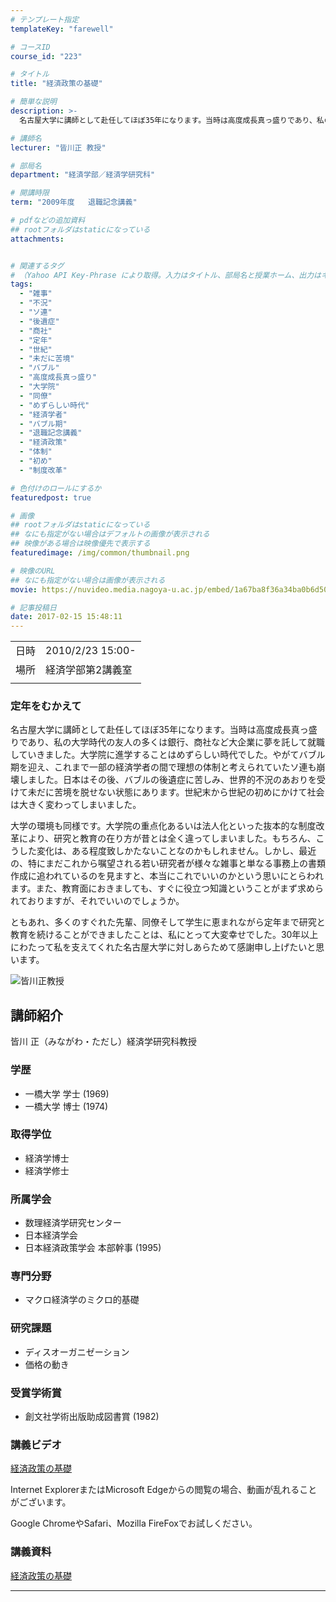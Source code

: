 ```yaml
---
# テンプレート指定
templateKey: "farewell"

# コースID
course_id: "223"

# タイトル
title: "経済政策の基礎"

# 簡単な説明
description: >-
  名古屋大学に講師として赴任してほぼ35年になります。当時は高度成長真っ盛りであり、私の大学時代の友人の多くは銀行、商社など大企業に夢を託して就職していきました。大学院に進学することはめずらしい時代でした。やがてバブル期を迎え、これまで一部の経済学者の間で理想の体制と考えられていたソ連も崩壊しました。日本はその後、バブルの後遺症に苦しみ、世界的不況のあおりを受けて未だに苦境を脱せない状態にありま ....

# 講師名
lecturer: "皆川正 教授"

# 部局名
department: "経済学部／経済学研究科"

# 開講時限
term: "2009年度	退職記念講義"

# pdfなどの追加資料
## rootフォルダはstaticになっている
attachments:


# 関連するタグ
# （Yahoo API Key-Phrase により取得。入力はタイトル、部局名と授業ホーム、出力はキーフレーズ（tags））
tags:
  - "雑事"
  - "不況"
  - "ソ連"
  - "後遺症"
  - "商社"
  - "定年"
  - "世紀"
  - "未だに苦境"
  - "バブル"
  - "高度成長真っ盛り"
  - "大学院"
  - "同僚"
  - "めずらしい時代"
  - "経済学者"
  - "バブル期"
  - "退職記念講義"
  - "経済政策"
  - "体制"
  - "初め"
  - "制度改革"

# 色付けのロールにするか
featuredpost: true

# 画像
## rootフォルダはstaticになっている
## なにも指定がない場合はデフォルトの画像が表示される
## 映像がある場合は映像優先で表示する
featuredimage: /img/common/thumbnail.png

# 映像のURL
## なにも指定がない場合は画像が表示される
movie: https://nuvideo.media.nagoya-u.ac.jp/embed/1a67ba8f36a34ba0b6d501691b29a671e31dc373

# 記事投稿日
date: 2017-02-15 15:48:11
---
```


|   |   |
|---|---|
| 日時 | 2010/2/23  15:00- |
| 場所 | 経済学部第2講義室 |
|   |   |


### 定年をむかえて 

名古屋大学に講師として赴任してほぼ35年になります。当時は高度成長真っ盛りであり、私の大学時代の友人の多くは銀行、商社など大企業に夢を託して就職していきました。大学院に進学することはめずらしい時代でした。やがてバブル期を迎え、これまで一部の経済学者の間で理想の体制と考えられていたソ連も崩壊しました。日本はその後、バブルの後遺症に苦しみ、世界的不況のあおりを受けて未だに苦境を脱せない状態にあります。世紀末から世紀の初めにかけて社会は大きく変わってしまいました。 

大学の環境も同様です。大学院の重点化あるいは法人化といった抜本的な制度改革により、研究と教育の在り方が昔とは全く違ってしまいました。もちろん、こうした変化は、ある程度致しかたないことなのかもしれません。しかし、最近の、特にまだこれから嘱望される若い研究者が様々な雑事と単なる事務上の書類作成に追われているのを見ますと、本当にこれでいいのかという思いにとらわれます。また、教育面におきましても、すぐに役立つ知識ということがまず求められておりますが、それでいいのでしょうか。 

ともあれ、多くのすぐれた先輩、同僚そして学生に恵まれながら定年まで研究と教育を続けることができましたことは、私にとって大変幸せでした。30年以上にわたって私を支えてくれた名古屋大学に対しあらためて感謝申し上げたいと思います。


![皆川正教授](https://ocw.nagoya-u.jp/files/223/s_minagawa2.jpg)  

## 講師紹介

皆川 正（みながわ・ただし）経済学研究科教授 

### 学歴

  * 一橋大学 学士 (1969)
  * 一橋大学 博士 (1974)

### 取得学位

  * 経済学博士
  * 経済学修士

### 所属学会

  * 数理経済学研究センター
  * 日本経済学会
  * 日本経済政策学会 本部幹事 (1995)

### 専門分野

  * マクロ経済学のミクロ的基礎 

### 研究課題

  * ディスオーガニゼーション
  * 価格の動き

### 受賞学術賞

  * 創文社学術出版助成図書賞 (1982)


### 講義ビデオ

<a href="https://nuvideo.media.nagoya-u.ac.jp/embed/1a67ba8f36a34ba0b6d501691b29a671e31dc373" target="blank">経済政策の基礎</a>  


Internet ExplorerまたはMicrosoft Edgeからの閲覧の場合、動画が乱れることがございます。

Google ChromeやSafari、Mozilla FireFoxでお試しください。 

### 講義資料

[経済政策の基礎](https://ocw.nagoya-u.jp/files/223/k_minagawa.pdf) 


-----